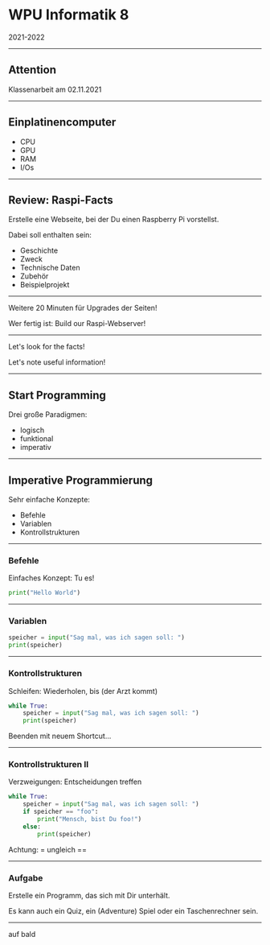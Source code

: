# WPU Informatik 8

2021-2022

---

## Attention

Klassenarbeit am 02.11.2021

---

## Einplatinencomputer

* CPU
* GPU
* RAM
* I/Os

---

## Review: Raspi-Facts

Erstelle eine Webseite, bei der Du einen Raspberry Pi vorstellst. 

Dabei soll enthalten sein:

* Geschichte
* Zweck
* Technische Daten
* Zubehör
* Beispielprojekt

---

Weitere 20 Minuten für Upgrades der Seiten!

Wer fertig ist: Build our Raspi-Webserver!

---

Let's look for the facts!

Let's note useful information!

---

## Start Programming

Drei große Paradigmen: 

* logisch
* funktional
* imperativ

---

## Imperative Programmierung

Sehr einfache Konzepte:

* Befehle
* Variablen
* Kontrollstrukturen

---

### Befehle

Einfaches Konzept: Tu es!

~~~ python
print("Hello World")
~~~

---

### Variablen

~~~ python
speicher = input("Sag mal, was ich sagen soll: ")
print(speicher)
~~~

---

### Kontrollstrukturen

Schleifen: Wiederholen, bis (der Arzt kommt)

~~~ python
while True:
    speicher = input("Sag mal, was ich sagen soll: ")
    print(speicher)
~~~

Beenden mit neuem Shortcut...

---

### Kontrollstrukturen II

Verzweigungen: Entscheidungen treffen

~~~ python
while True:
    speicher = input("Sag mal, was ich sagen soll: ")
    if speicher == "foo":
        print("Mensch, bist Du foo!")
    else:
        print(speicher)
~~~

Achtung: = ungleich ==

---

### Aufgabe

Erstelle ein Programm, das sich mit Dir unterhält. 

Es kann auch ein Quiz, ein (Adventure) Spiel oder ein Taschenrechner sein.

---

auf bald

